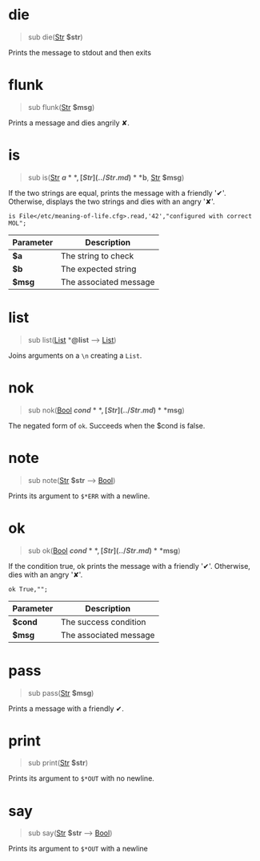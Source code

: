 # die
>sub die([Str](../Str.md) **$str**)

 Prints the message to stdout and then exits
# flunk
>sub flunk([Str](../Str.md) **$msg**)

 Prints a message and dies angrily ✘.
# is
>sub is([Str](../Str.md) **$a**, [Str](../Str.md) **$b**, [Str](../Str.md) **$msg**)

 If the two strings are equal, prints the message with a friendly '✔'. Otherwise, displays the two strings and dies with an angry '✘'.
```perl6
is File</etc/meaning-of-life.cfg>.read,'42',"configured with correct MOL";
```

|Parameter|Description|
|---------|-----------|
|**$a**| The string to check|
|**$b**| The expected string|
|**$msg**| The associated message|
# list
>sub list([List](../List.md) ***@list** ⟶ [List](../List.md))

 Joins arguments on a `\n` creating a `List`.
# nok
>sub nok([Bool](../Bool.md) **$cond**, [Str](../Str.md) **$msg**)

 The negated form of `ok`. Succeeds when the $cond is false.
# note
>sub note([Str](../Str.md) **$str** ⟶ [Bool](../Bool.md))

 Prints its argument to `$*ERR` with a newline.
# ok
>sub ok([Bool](../Bool.md) **$cond**, [Str](../Str.md) **$msg**)

 If the condition true, ok prints the message with a friendly '✔'. Otherwise, dies with an angry '✘'.
```perl6
ok True,"";
```

|Parameter|Description|
|---------|-----------|
|**$cond**| The success condition|
|**$msg**| The associated message|
# pass
>sub pass([Str](../Str.md) **$msg**)

 Prints a message with a friendly ✔.
# print
>sub print([Str](../Str.md) **$str**)

 Prints its argument to `$*OUT` with no newline.
# say
>sub say([Str](../Str.md) **$str** ⟶ [Bool](../Bool.md))

 Prints its argument to `$*OUT` with a newline
